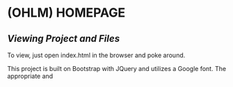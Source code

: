 # **(OHLM) HOMEPAGE**

## *Viewing Project and Files*

To view, just open index.html in the browser and poke around.

This project is built on Bootstrap with JQuery and utilizes a Google font. The appropriate <link> and <script> tags can be found at the end of the head and the end of the body, respectively.

The custom CSS used is linked at the bottom of the head; to view it, navigate to 'css/custom.css'. The JavaScript snippet for YouTube's iframe API is linked at the end of the body; to view it, navigate to 'js/embed.js'. Finally, my custom JavaScript, based on a W3C script for smooth screen scroll animation and containing the code for my screen transitions and audio playback, is also linked at the end of the body; to view it, navigate to 'js/app.js'.

## *Notes on Functionality*

The portal/entrance illusion is accomplished with JavaScript, so the landing page might look especially wonky with JS disabled.

The play button .svg images function as simple play/pause audio controls for the track I have selected; please click to listen.

The contact form is functional, requiring no server side code, but you must have a default email client specified and properly set up. You can click the link in the description to edit everything in the client or click the submit button to carry the values of each field into the body of the email. I also don't want to bother the band before they even know about this project, so all emails will be directed to my personal account.

The video player included is added via YouTube's iframe API and resized with a wrapper div (the credit for which belongs entirely to Leslie and his thorough research). It is loaded with an unlisted playlist of mine.

### Thanks for reviewing my site! Please let me know where I can most improve.
